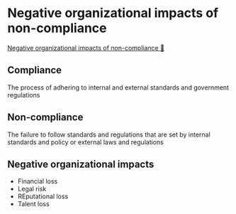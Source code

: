# Negative organizational impacts of non-compliance

[Negative organizational impacts of non-compliance 🔗](https://www.coursera.org/learn/strategies-for-cloud-security-risk-management/lecture/uvl8L/negative-organizational-impacts-of-non-compliance)

## Compliance

The process of adhering to internal and external standards and government regulations

## Non-compliance

The failure to follow standards and regulations that are set by internal standards and policy or external laws and regulations

## Negative organizational impacts

- Financial loss
- Legal risk
- REputational loss
- Talent loss
